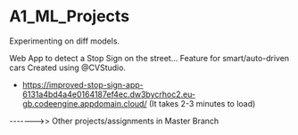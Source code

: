 # A1_ML_Projects
Experimenting on diff models.

Web App to detect a Stop Sign on the street... Feature for smart/auto-driven cars
Created using @CVStudio.
- https://improved-stop-sign-app-6131a4bd4a4e0164187ef4ec.dw3bycrhoc2.eu-gb.codeengine.appdomain.cloud/  (It takes 2-3 minutes to load)

------->>  Other projects/assignments in Master Branch
